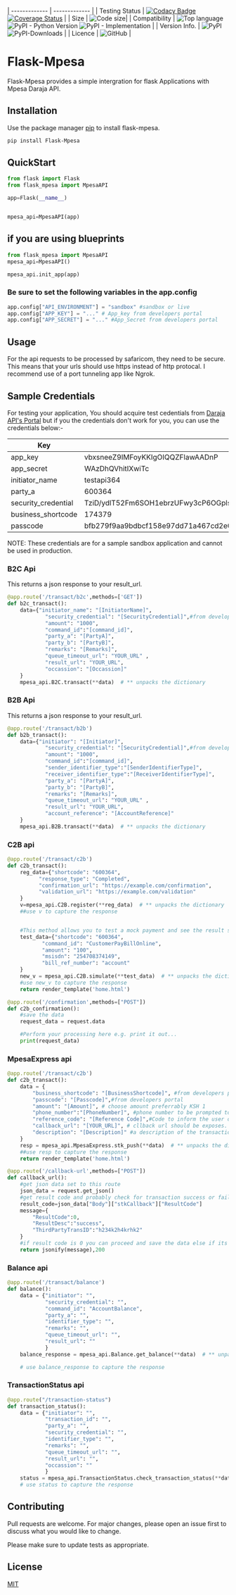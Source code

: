 | ------------- | ------------- |
| Testing Status | [![Codacy Badge](https://api.codacy.com/project/badge/Grade/95668732c0014077abf06e7826c1becf)](https://www.codacy.com/manual/allansifuna/Flask-Mpesa?utm_source=github.com&amp;utm_medium=referral&amp;utm_content=allansifuna/Flask-Mpesa&amp;utm_campaign=Badge_Grade) [![Coverage Status](https://coveralls.io/repos/github/allansifuna/Flask-Mpesa/badge.svg?branch=master)](https://coveralls.io/github/allansifuna/Flask-Mpesa?branch=master) |
| Size | ![Code size](https://img.shields.io/github/languages/code-size/allansifuna/Flask-Mpesa?color=dark-green)|
| Compatibility | ![Top language](https://img.shields.io/github/languages/top/allansifuna/Flask-Mpesa) ![PyPI - Python Version](https://img.shields.io/pypi/pyversions/Flask-Mpesa?color=dark-green) ![PyPI - Implementation](https://img.shields.io/pypi/implementation/Flask-Mpesa?color=blue) |
| Version Info. | ![PyPI](https://img.shields.io/pypi/v/Flask-Mpesa)  ![PyPI-Downloads](https://img.shields.io/pypi/dw/flask-mpesa?color=blue&label=PyPI-Downloads) |
| Licence | ![GitHub](https://img.shields.io/github/license/allansifuna/Flask-Mpesa?color=dark-green) |

# Flask-Mpesa
Flask-Mpesa provides a simple intergration for flask Applications with Mpesa Daraja API.

## Installation

Use the package manager [pip](https://pip.pypa.io/en/stable/) to install flask-mpesa.

```bash
pip install Flask-Mpesa
```

## QuickStart

```python
from flask import Flask
from flask_mpesa import MpesaAPI

app=Flask(__name__)


mpesa_api=MpesaAPI(app)
```

## if you are using blueprints
```python
from flask_mpesa import MpesaAPI
mpesa_api=MpesaAPI()

mpesa_api.init_app(app)
```
### Be sure to set the following variables in the app.config

```python
app.config["API_ENVIRONMENT"] = "sandbox" #sandbox or live
app.config["APP_KEY"] = "..." # App_key from developers portal
app.config["APP_SECRET"] = "..." #App_Secret from developers portal
```

## Usage
For the api requests to be processed by safaricom, they need to be secure. This means that your urls should
use https instead of http protocal. I recommend use of a port tunneling app like Ngrok.

## Sample Credentials
For testing your application, You should acquire test cedentials from [Daraja API's Portal](https://developer.safaricom.co.ke)
but if you the credentials don't work for you, you can use the credentials below:-

| Key  | Value |
| ------------- | ------------- |
| app_key | vbxsneeZ9IMFoyKKIgOIQQZFlawAADnP |
| app_secret | WAzDhQVhitIXwiTc |
| initiator_name  | testapi364  |
| party_a | 600364 |
| security_credential | TziD/ydlT52Fm6SOH1ebrzUFwy3cP6OGplsrWja+X/1roQy2AzMsj5QGuqu9O+IFR1E6l16Jm87tg4bhnxoIhAufCEWusQI1wJZ6YLzpN0cHZAY/8SN1JfHdgEkrmksAY14pejHyfntyLT9Sg51kBjaj6J7/2+gHl2e64klnJAhlfPJWxC18zwEzsg58zFmypcovPPB6MHkPLyHQNFbu4oXC0e2gkZrIAWXTNN7PpYt4m/w39s5txU7/6P7hTzXgYAgqk4kxfPBIBeEmKhH5tSGxMD+xnSpZIXLovFgopexq8S76pmdLMjr2CdR60GlwXnAPnKJ5U9CIxRRewuoksQ== |
| business_shortcode | 174379 |
| passcode | bfb279f9aa9bdbcf158e97dd71a467cd2e0c893059b10f78e6b72ada1ed2c919 |

NOTE: These credentials are for a sample sandbox application and cannot be used in production.

### B2C  Api
This returns a json response to your result_url.

```python
@app.route('/transact/b2c',methods=['GET'])
def b2c_transact():
    data={"initiator_name": "[InitiatorName]",
            "security_credential": "[SecurityCredential]",#from developers portal
            "amount": "1000",
            "command_id":"[command_id]",
            "party_a": "[PartyA]",
            "party_b": "[PartyB]",
            "remarks": "[Remarks]",
            "queue_timeout_url": "YOUR_URL" ,
            "result_url": "YOUR_URL",
            "occassion": "[Occassion]"
    }
    mpesa_api.B2C.transact(**data)  # ** unpacks the dictionary


```

### B2B  Api
This returns a json response to your result_url.

```python
@app.route('/transact/b2b')
def b2b_transact():
    data={"initiator": "[Initiator]",
            "security_credential": "[SecurityCredential]",#from developers portal
            "amount": "1000",
            "command_id":"[command_id]",
            "sender_identifier_type":"[SenderIdentifierType]",
            "receiver_identifier_type":"[ReceiverIdentifierType]",
            "party_a": "[PartyA]",
            "party_b": "[PartyB]",
            "remarks": "[Remarks]",
            "queue_timeout_url": "YOUR_URL" ,
            "result_url": "YOUR_URL",
            "account_reference": "[AccountReference]"
    }
    mpesa_api.B2B.transact(**data)  # ** unpacks the dictionary

```

### C2B  api

```python
@app.route('/transact/c2b')
def c2b_transact():
    reg_data={"shortcode": "600364",
          "response_type": "Completed",
          "confirmation_url": "https://example.com/confirmation",
          "validation_url": "https://example.com/validation"
    }
    v=mpesa_api.C2B.register(**reg_data)  # ** unpacks the dictionary
    ##use v to capture the response


    #This method allows you to test a mock payment and see the result so it can be avoided in production mode.
    test_data={"shortcode": "600364",
           "command_id": "CustomerPayBillOnline",
           "amount": "100",
           "msisdn": "254708374149",
           "bill_ref_number": "account"
    }
    new_v = mpesa_api.C2B.simulate(**test_data)  # ** unpacks the dictionary
    #use new_v to capture the response
    return render_template('home.html')

@app.route('/confirmation',methods=["POST"])
def c2b_confirmation():
    #save the data
    request_data = request.data

    #Perform your processing here e.g. print it out...
    print(request_data)

```

### MpesaExpress  api

```python
@app.route('/transact/c2b')
def c2b_transact():
    data = {
        "business_shortcode": "[BusinessShortcode]", #from developers portal
        "passcode": "[Passcode]",#from developers portal
        "amount": "[Amount]", # choose amount preferrably KSH 1
        "phone_number":"[PhoneNumber]", #phone number to be prompted to pay
        "reference_code": "[Reference Code]",#Code to inform the user of services he/she is paying for.
        "callback_url": "[YOUR_URL]", # cllback url should be exposes. for testing putposes you can route on host 0.0.0.0 and set the callback url to be https://youripaddress:yourport/endpoint
        "description": "[Description]" #a description of the transaction its optional
    }
    resp = mpesa_api.MpesaExpress.stk_push(**data)  # ** unpacks the dictionary
    ##use resp to capture the response
    return render_template('home.html')

@app.route('/callback-url',methods=["POST"])
def callback_url():
    #get json data set to this route
    json_data = request.get_json()
    #get result code and probably check for transaction success or failure
    result_code=json_data["Body"]["stkCallback"]["ResultCode"]
    message={
        "ResultCode":0,
        "ResultDesc":"success",
        "ThirdPartyTransID":"h234k2h4krhk2"
    }
    #if result code is 0 you can proceed and save the data else if its any other number you can track the transaction
    return jsonify(message),200

```
### Balance  api

```python
@app.route('/transact/balance')
def balance():
    data = {"initiator": "",
            "security_credential": "",
            "command_id": "AccountBalance",
            "party_a": "",
            "identifier_type": "",
            "remarks": "",
            "queue_timeout_url": "",
            "result_url": ""
            }
    balance_response = mpesa_api.Balance.get_balance(**data)  # ** unpacks the dictionary

    # use balance_response to capture the response

```

### TransactionStatus  api

```python
@app.route("/transaction-status")
def transaction_status():
    data = {"initiator": "",
            "transaction_id": "",
            "party_a": "",
            "security_credential": "",
            "identifier_type": "",
            "remarks": "",
            "queue_timeout_url": "",
            "result_url": "",
            "occassion": ""
            }
    status = mpesa_api.TransactionStatus.check_transaction_status(**data)
    # use status to capture the response

```
## Contributing
Pull requests are welcome. For major changes, please open an issue first to discuss what you would like to change.

Please make sure to update tests as appropriate.

## License
[MIT](https://github.com/allansifuna/Flask-Mpesa/blob/master/LICENSE)
